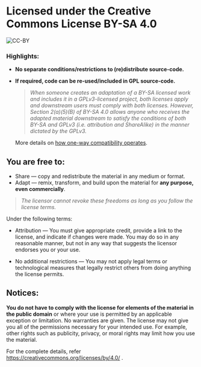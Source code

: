 
# Licensed under the Creative Commons License BY-SA 4.0

![CC-BY](https://upload.wikimedia.org/wikipedia/commons/thumb/1/16/CC-BY_icon.svg/320px-CC-BY_icon.svg.png)

### Highlights:

- **No separate conditions/restrictions to (re)distribute source-code.**

- **If required, code can be re-used/included in GPL source-code.**
  
  > *When someone creates an adaptation of a BY-SA licensed work and includes it in a GPLv3-licensed project, both licenses apply and downstream users must comply with both licenses. However, Section 2(a)(5)(B) of BY-SA 4.0 allows anyone who receives the adapted material downstream to satisfy the conditions of both BY-SA and GPLv3 (i.e. attribution and ShareAlike) in the manner dictated by the GPLv3.*
  
  More details on [how one-way compatibility operates](https://wiki.creativecommons.org/wiki/ShareAlike_compatibility:_GPLv3#How_one-compatibility_operates).

## You are free to:

* Share — copy and redistribute the material in any medium or format.
* Adapt — remix, transform, and build upon the material for **any purpose, even commercially**.

> *The licensor cannot revoke these freedoms as long as you follow the license terms.*

Under the following terms:

* Attribution — You must give appropriate credit, provide a link to the license, and indicate if changes were made. You may do so in any reasonable manner, but not in any way that suggests the licensor endorses you or your use.

* No additional restrictions — You may not apply legal terms or technological measures that legally restrict others from doing anything the license permits.

## Notices:

**You do not have to comply with the license for elements of the material in the public domain** or where your use is permitted by an applicable exception or limitation. No warranties are given. The license may not give you all of the permissions necessary for your intended use. For example, other rights such as publicity, privacy, or moral rights may limit how you use the material.


For the complete details, refer https://creativecommons.org/licenses/by/4.0/ .
